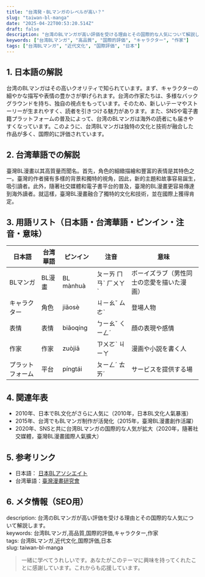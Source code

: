 ```yaml
---
title: "台湾発・BLマンガのレベルが高い？"
slug: "taiwan-bl-manga"
date: "2025-04-22T00:53:20.514Z"
draft: false
description: "台湾のBLマンガが高い評価を受ける理由とその国際的な人気について解説します。"
keywords: ["台湾BLマンガ", "高品質", "国際的評価", "キャラクター", "作家"]
tags: ["台湾BLマンガ", "近代文化", "国際評価", "日本"]
---
```


## 1. 日本語の解説  
台湾のBLマンガはその高いクオリティで知られています。まず、キャラクターの細やかな描写や表情の豊かさが挙げられます。台湾の作家たちは、多様なバックグラウンドを持ち、独自の視点をもっています。そのため、新しいテーマやストーリーが生まれやすく、読者を引きつける魅力があります。また、SNSや電子書籍プラットフォームの普及によって、台湾のBLマンガは海外の読者にも届きやすくなっています。このように、台湾BLマンガは独特の文化と技術が融合した作品が多く、国際的に評価されています。

## 2. 台湾華語での解説  
臺灣BL漫畫以其高質量而聞名。首先，角色的細緻描繪和豐富的表情是其特色之一。臺灣的作者擁有多樣的背景和獨特的視角，因此，新的主題和故事容易誕生，吸引讀者。此外，隨著社交媒體和電子書平台的普及，臺灣的BL漫畫更容易傳達到海外讀者。就這樣，臺灣BL漫畫融合了獨特的文化和技術，並在國際上獲得肯定。

## 3. 用語リスト（日本語・台湾華語・ピンイン・注音・意味）  

| 日本語     | 台湾華語     | ピンイン       | 注音       | 意味               |
|------------|--------------|----------------|------------|--------------------|
| BLマンガ   | BL漫畫       | BL mànhuà      | ㄆㄧㄞ ㄇㄢˋ ㄏㄨㄚˋ | ボーイズラブ（男性同士の恋愛を描いた漫画） |
| キャラクター | 角色         | jiǎosè         | ㄐㄧㄠˇ ㄙㄜˋ            | 登場人物             |
| 表情       | 表情         | biǎoqíng       | ㄅㄧㄠˇ ㄑㄧㄥˊ          | 顔の表現や感情         |
| 作家       | 作家         | zuòjiā         | ㄗㄨㄛˋ ㄐㄧㄚ            | 漫画や小説を書く人     |
| プラットフォーム | 平台       | píngtái        | ㄆㄧㄥˊ ㄊㄞˊ           | サービスを提供する場    |

## 4. 関連年表  

- 2010年、日本でBL文化がさらに人気に（2010年，日本BL文化人氣暴漲）  
- 2015年、台湾でもBLマンガ制作が活発化（2015年，臺灣BL漫畫創作活躍）  
- 2020年、SNSと共に台湾BLマンガの国際的な人気が拡大（2020年，隨著社交媒體，臺灣BL漫畫國際人氣擴大）  

## 5. 参考リンク  

- 日本語： [日本BLアソシエイト](https://www.blasociation.com)  
- 台湾華語：[臺灣漫畫研究會](https://www.twanimation.org)  

## 6. メタ情報（SEO用）  

description: 台湾のBLマンガが高い評価を受ける理由とその国際的な人気について解説します。  
keywords: 台湾BLマンガ,高品質,国際的評価,キャラクター,作家  
tags: 台湾BLマンガ,近代文化,国際評価,日本  
slug: taiwan-bl-manga

> 一緒に学べてうれしいです。あなたがこのテーマに興味を持ってくれたことに感謝しています。これからも応援しています。